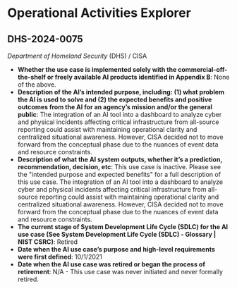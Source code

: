 # Operational Activities Explorer
## DHS-2024-0075
_Department of Homeland Security_ (DHS) / CISA


+ **Whether the use case is implemented solely with the commercial-off-the-shelf or freely available AI products identified in Appendix B**: None of the above.
+ **Description of the AI’s intended purpose, including: (1) what problem the AI is used to solve and (2) the expected benefits and positive outcomes from the AI for an agency’s mission and/or the general public**: The integration of an AI tool into a dashboard to analyze cyber and physical incidents affecting critical infrastructure from all-source reporting could assist with maintaining operational clarity and centralized situational awareness. However, CISA decided not to move forward from the conceptual phase due to the nuances of event data and resource constraints.
+ **Description of what the AI system outputs, whether it’s a prediction, recommendation, decision, etc**: This use case is inactive. Please see the "intended purpose and expected benefits" for a full description of this use case.
The integration of an AI tool into a dashboard to analyze cyber and physical incidents affecting critical infrastructure from all-source reporting could assist with maintaining operational clarity and centralized situational awareness. However, CISA decided not to move forward from the conceptual phase due to the nuances of event data and resource constraints. 
+ **The current stage of System Development Life Cycle (SDLC) for the AI use case (See System Development Life Cycle (SDLC) - Glossary | NIST CSRC)**: Retired
+ **Date when the AI use case’s purpose and high-level requirements were first defined**: 10/1/2021
+ **Date when the AI use case was retired or began the process of retirement**: N/A - This use case was never initiated and never formally retired.